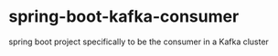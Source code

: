 # spring-boot-kafka-consumer
spring boot project specifically to be the consumer in a Kafka cluster
